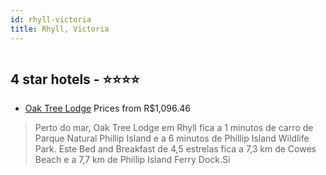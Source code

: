 ```yaml
---
id: rhyll-victoria
title: Rhyll, Victoria
---
```


<center><img src="https://i.travelapi.com/hotels/10000000/9630000/9626700/9626630/1f1eb26c_z.jpg" alt="" /></center>


##  4 star hotels - ⭐️⭐️⭐️⭐️

-    [Oak Tree Lodge](https://www.hurb.com/br/aud/https://www.hurb.com/br/hotels/rhyll/oak-tree-lodge-HT-L8Y4?cmp=18055) Prices from R$1,096.46
   > Perto do mar, Oak Tree Lodge em Rhyll fica a 1 minutos de carro de Parque Natural Phillip Island e a 6 minutos de Phillip Island Wildlife Park.  Este Bed and Breakfast de 4,5 estrelas fica a 7,3 km de Cowes Beach e a 7,7 km de Phillip Island Ferry Dock.Si
